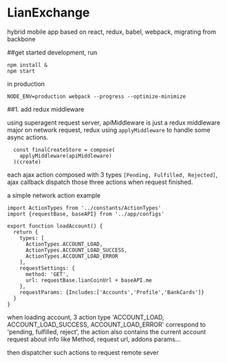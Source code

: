 # LianExchange
hybrid mobile app based on react, redux, babel, webpack, migrating from backbone

##get started
development, run
```
npm install &
npm start
```

in production
```
NODE_ENV=production webpack --progress --optimize-minimize
```

##1. add redux middleware

using superagent request server, apiMiddleware is just a redux middleware major on network request, redux using 
`applyMiddleware` to handle some async actions.

```
  const finalCreateStore = compose(
    applyMiddleware(apiMiddleware)
  )(create)
```

each ajax action composed with 3 types `[Pending, Fulfilled, Rejected]`, ajax callback dispatch those three actions when 
request finished.

a simple network action example
```
import ActionTypes from '../constants/ActionTypes'
import {requestBase, baseAPI} from '../app/configs'

export function loadAccount() {
  return {
    types: [
      ActionTypes.ACCOUNT_LOAD,
      ActionTypes.ACCOUNT_LOAD_SUCCESS,
      ActionTypes.ACCOUNT_LOAD_ERROR
    ],
    requestSettings: {
      method: 'GET',
      url: requestBase.lianCoinUrl + baseAPI.me
    },
    requestParams: {Includes:['Accounts','Profile','BankCards']}
  }
}
```

when loading account, 3 action type 'ACCOUNT_LOAD, ACCOUNT_LOAD_SUCCESS, ACCOUNT_LOAD_ERROR' correspond to 
'pending, fulfilled, reject', the action also contains the current account request about info like Method, request url,
addons params...

then dispatcher such actions to request remote sever







